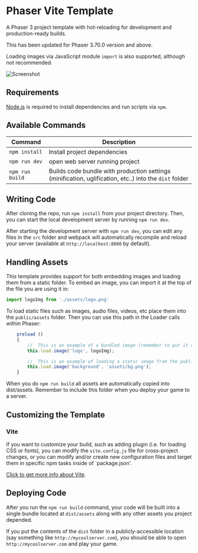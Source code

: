 # Phaser Vite Template

A Phaser 3 project template with hot-reloading for development and production-ready builds.

This has been updated for Phaser 3.70.0 version and above.

Loading images via JavaScript module `import` is also supported, although not recommended.

![Screenshot](https://i.gyazo.com/45ca0c9fc0abcf0ff712a71c65ee62f6.png)

## Requirements

[Node.js](https://nodejs.org) is required to install dependencies and run scripts via `npm`.

## Available Commands

| Command | Description |
|---------|-------------|
| `npm install` | Install project dependencies |
| `npm run dev` | open web server running project |
| `npm run build` | Builds code bundle with production settings (minification, uglification, etc..) into the `dist` folder |

## Writing Code

After cloning the repo, run `npm install` from your project directory. Then, you can start the local development server by running `npm run dev`.

After starting the development server with `npm run dev`, you can edit any files in the `src` folder and webpack will automatically recompile and reload your server (available at `http://localhost:8080` by default).

## Handling Assets

This template provides support for both embedding images and loading them from a static folder. To embed an image, you can import it at the top of the file you are using it in:

```js
import logoImg from './assets/logo.png'
```

To load static files such as images, audio files, videos, etc place them into the `public/assets` folder. Then you can use this path in the Loader calls within Phaser:

```js
    preload ()
    {
        //  This is an example of a bundled image (remember to put it at the top):
        this.load.image('logo', logoImg);

        //  This is an example of loading a static image from the public folder:
        this.load.image('background', 'assets/bg.png');
    }
```

When you do `npm run build` all assets are automatically copied into dist/assets. Remember to include this folder when you deploy your game to a server.

## Customizing the Template

### Vite

If you want to customize your build, such as adding plugin (i.e. for loading CSS or fonts), you can modify the `vite.config.js` file for cross-project changes, or you can modify and/or create new configuration files and target them in specific npm tasks inside of `package.json'.

[Click to get more info about Vite](https://vitejs.dev/).

## Deploying Code

After you run the `npm run build` command, your code will be built into a single bundle located at `dist/assets` along with any other assets you project depended. 

If you put the contents of the `dist` folder in a publicly-accessible location (say something like `http://mycoolserver.com`), you should be able to open `http://mycoolserver.com` and play your game.
